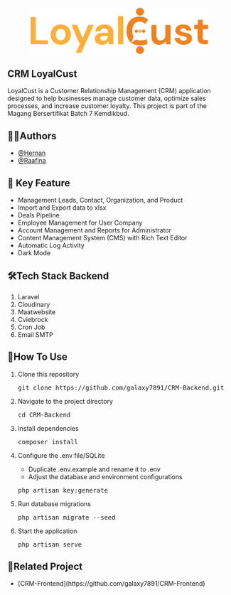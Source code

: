 <p align="center"><img src="https://github.com/galaxy7891/CRM-Frontend/blob/main/public/images/icons/logo.svg" width="400" alt="LoyalCust Logo"></p>



## CRM LoyalCust

LoyalCust is a Customer Relationship Management (CRM) application designed to help businesses manage customer data, optimize sales processes, and increase customer loyalty. This project is part of the Magang Bersertifikat Batch 7 Kemdikbud.

## 🧑‍💻Authors
- [@Hernan](https://github.com/Hernansandi)
- [@Raafina](https://github.com/Raafina)
  
## 🚀 Key Feature
<ul>
    <li>Management Leads, Contact, Organization, and Product</li>
    <li>Import and Export data to xlsx</li>
    <li>Deals Pipeline</li>
    <li>Employee Management for User Company</li>
    <li>Account Management and Reports for Administrator</li>
    <li>Content Management System (CMS) with Rich Text Editor</li>
    <li>Automatic Log Activity</li>
    <li>Dark Mode</li>
</ul>

## 🛠️Tech Stack Backend
<ol>
    <li>Laravel</li>
    <li>Cloudinary</li>
    <li>Maatwebsite</li>
    <li>Cviebrock</li>
    <li>Cron Job</li>
    <li>Email SMTP</li>
</ol>

## 🎯How To Use
<ol>
    <li>
        <p>Clone this repository</p>
        <p><pre>git clone https://github.com/galaxy7891/CRM-Backend.git</pre></p>
    </li>
    <li>
        <p>Navigate to the project directory</p>
        <p><pre>cd CRM-Backend</pre></p>
    </li>
    <li>
        <p>Install dependencies</p>
        <p><pre>composer install</pre></p>
    </li>
     <li>
        <p>Configure the .env file/SQLite</p>
        <ul>
            <li>Duplicate .env.example and rename it to .env</li>
            <li>Adjust the database and environment configurations</li>
        </ul>
        <p><pre>php artisan key:generate</pre></p>
    </li>
    <li>
        <p>Run database migrations</p>
        <p><pre>php artisan migrate --seed</pre></p>
    </li>
    <li>
        <p>Start the application</p>
        <p><pre>php artisan serve</pre></p>
    </li>
</ol>

## 🔎Related Project
<ul>
    <li>[CRM-Frontend](https://github.com/galaxy7891/CRM-Frontend)</li>
</ul>




